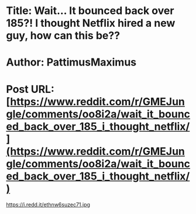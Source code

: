 # Title: Wait... It bounced back over 185?! I thought Netflix hired a new guy, how can this be??
# Author: PattimusMaximus
# Post URL: [https://www.reddit.com/r/GMEJungle/comments/oo8i2a/wait_it_bounced_back_over_185_i_thought_netflix/](https://www.reddit.com/r/GMEJungle/comments/oo8i2a/wait_it_bounced_back_over_185_i_thought_netflix/)


https://i.redd.it/ethnw6suzec71.jpg